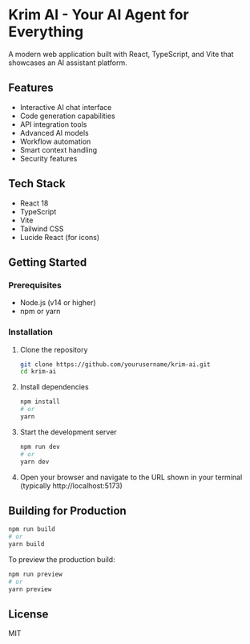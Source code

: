 # Krim AI - Your AI Agent for Everything

A modern web application built with React, TypeScript, and Vite that showcases an AI assistant platform.

## Features

- Interactive AI chat interface
- Code generation capabilities
- API integration tools
- Advanced AI models
- Workflow automation
- Smart context handling
- Security features

## Tech Stack

- React 18
- TypeScript
- Vite
- Tailwind CSS
- Lucide React (for icons)

## Getting Started

### Prerequisites

- Node.js (v14 or higher)
- npm or yarn

### Installation

1. Clone the repository
   ```bash
   git clone https://github.com/yourusername/krim-ai.git
   cd krim-ai
   ```

2. Install dependencies
   ```bash
   npm install
   # or
   yarn
   ```

3. Start the development server
   ```bash
   npm run dev
   # or
   yarn dev
   ```

4. Open your browser and navigate to the URL shown in your terminal (typically http://localhost:5173)

## Building for Production

```bash
npm run build
# or
yarn build
```

To preview the production build:
```bash
npm run preview
# or
yarn preview
```

## License

MIT

